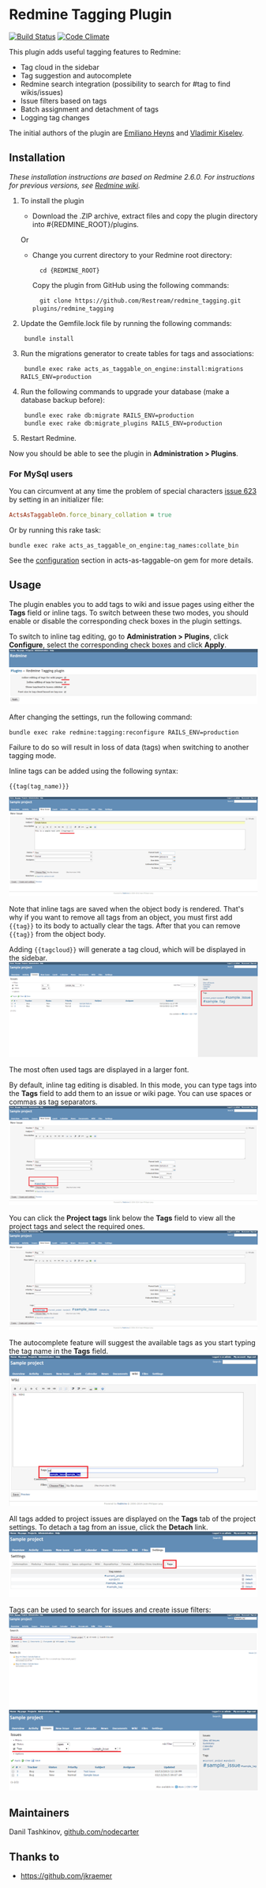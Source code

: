 # Redmine Tagging Plugin

[![Build Status](https://travis-ci.org/Restream/redmine_tagging.svg?branch=master)](https://travis-ci.org/Restream/redmine_tagging)
[![Code Climate](https://codeclimate.com/github/Restream/redmine_tagging/badges/gpa.svg)](https://codeclimate.com/github/Restream/redmine_tagging)

This plugin adds useful tagging features to Redmine:

* Tag cloud in the sidebar
* Tag suggestion and autocomplete
* Redmine search integration (possibility to search for #tag to find wikis/issues)
* Issue filters based on tags
* Batch assignment and detachment of tags
* Logging tag changes

The initial authors of the plugin are [Emiliano Heyns](mailto:emiliano.heyns@gmail.com) and [Vladimir Kiselev](https://github.com/nettsundere).

## Installation

*These installation instructions are based on Redmine 2.6.0. For instructions for previous versions, see [Redmine wiki](http://www.redmine.org/projects/redmine/wiki/Plugins).*

1. To install the plugin
    * Download the .ZIP archive, extract files and copy the plugin directory into #{REDMINE_ROOT}/plugins.
    
    Or

    * Change you current directory to your Redmine root directory:  

            cd {REDMINE_ROOT}
            
      Copy the plugin from GitHub using the following commands:
      
            git clone https://github.com/Restream/redmine_tagging.git plugins/redmine_tagging
            
2. Update the Gemfile.lock file by running the following commands:  

        bundle install
            
3. Run the migrations generator to create tables for tags and associations:

        bundle exec rake acts_as_taggable_on_engine:install:migrations RAILS_ENV=production
            
4. Run the following commands to upgrade your database (make a database backup before):  

        bundle exec rake db:migrate RAILS_ENV=production
        bundle exec rake db:migrate_plugins RAILS_ENV=production

5. Restart Redmine.

Now you should be able to see the plugin in **Administration > Plugins**.

### For MySql users
You can circumvent at any time the problem of special characters [issue 623](https://github.com/mbleigh/acts-as-taggable-on/issues/623) by setting in an initializer file:

```ruby
ActsAsTaggableOn.force_binary_collation = true
```

Or by running this rake task:

```shell
bundle exec rake acts_as_taggable_on_engine:tag_names:collate_bin
```

See the [configuration](https://github.com/mbleigh/acts-as-taggable-on#configuration) section in acts-as-taggable-on gem for more details.

## Usage

The plugin enables you to add tags to wiki and issue pages using either the **Tags** field or inline tags. To switch between these two modes, you should enable or disable the corresponding check boxes in the plugin settings. 

To switch to inline tag editing, go to **Administration > Plugins**, click **Configure**, select the corresponding check boxes and click **Apply**.  
![inline editing](doc/tagging_1.PNG)

After changing the settings, run the following command:

    bundle exec rake redmine:tagging:reconfigure RAILS_ENV=production

Failure to do so will result in loss of data (tags) when switching to another tagging mode.

Inline tags can be added using the following syntax:

    {{tag(tag_name)}}

![inline tags](doc/tagging_2.PNG)

Note that inline tags are saved when the object body is rendered. That's why if you want to remove all tags from an object, you must first add `{{tag}}` to its body to actually clear the tags. After that you can remove `{{tag}}` from the object body.

Adding `{{tagcloud}}` will generate a tag cloud, which will be displayed in the sidebar.  
![tag cloud](doc/tagging_3.PNG)

The most often used tags are displayed in a larger font.

By default, inline tag editing is disabled. In this mode, you can type tags into the **Tags** field to add them to an issue or wiki page. You can use spaces or commas as tag separators.  
![tags field](doc/tagging_4.PNG)

You can click the **Project tags** link below the **Tags** field to view all the project tags and select the required ones.  
![project tags](doc/tagging_5.PNG)

The autocomplete feature will suggest the available tags as you start typing the tag name in the **Tags** field.  
![tags autocomplete](doc/tagging_6.PNG)

All tags added to project issues are displayed on the **Tags** tab of the project settings. To detach a tag from an issue, click the **Detach** link.  
![tags tab](doc/tagging_7.PNG)

Tags can be used to search for issues and create issue filters:  
![tag search](doc/tagging_8.PNG)  
![tag filters](doc/tagging_9.PNG)

## Maintainers

Danil Tashkinov, [github.com/nodecarter](https://github.com/nodecarter)

## Thanks to

* https://github.com/jkraemer